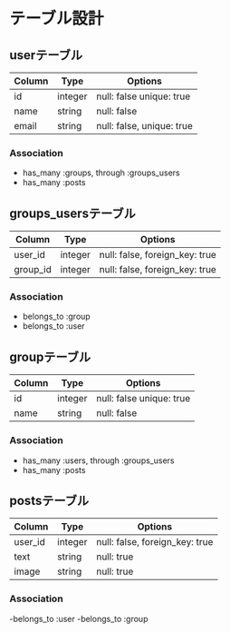 # テーブル設計

## userテーブル
|Column|Type|Options|
|------|----|-------|
|id|integer|null: false unique: true|
|name|string|null: false|
|email|string|null: false, unique: true|

### Association
- has_many :groups, through :groups_users
- has_many :posts

## groups_usersテーブル

|Column|Type|Options|
|------|----|-------|
|user_id|integer|null: false, foreign_key: true|
|group_id|integer|null: false, foreign_key: true|

### Association
- belongs_to :group
- belongs_to :user

## groupテーブル
|Column|Type|Options|
|------|----|-------|
|id|integer|null: false unique: true|
|name|string|null: false|


### Association
- has_many :users, through :groups_users
- has_many :posts

## postsテーブル
|Column|Type|Options|
|------|----|-------|
|user_id|integer|null: false, foreign_key: true|
|text|string|null: true|
|image|string|null: true|

### Association
-belongs_to :user
-belongs_to :group
